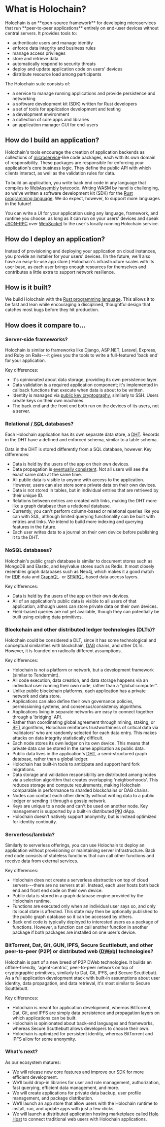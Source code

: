 # What is Holochain?

<div class="coreconcepts-intro" markdown=1>
Holochain is an **open-source framework** for developing microservices that run **peer-to-peer applications** entirely on end-user devices without central servers. It provides tools to:

* authenticate users and manage identity
* enforce data integrity and business rules
* manage access privileges
* store and retrieve data
* automatically respond to security threats
* deploy and update application code on users' devices
* distribute resource load among participants

The Holochain suite consists of:

* a service to manage running applications and provide persistence and networking
* a software development kit (SDK) written for Rust developers
* a set of tools for application development and testing
* a development environment
* a collection of core apps and libraries
* an application manager GUI for end-users
</div>

## How do I build an application?

Holochain's tools encourage the creation of application backends as collections of [microservice](https://en.wikipedia.org/wiki/Microservices)-like code packages, each with its own domain of responsibility. These packages are responsible for enforcing your application's core business logic. They define the public API with which clients interact, as well as the validation rules for data.

To build an application, you write back end code in any language that compiles to [WebAssembly](https://webassembly.org/) bytecode. Writing WASM by hand is challenging, so we've written a software development kit (SDK) for the [Rust programming language](https://rustlang.org). We do expect, however, to support more languages in the future!

You can write a UI for your application using any language, framework, and runtime you choose, as long as it can run on your users' devices and speak [JSON-RPC](https://en.wikipedia.org/wiki/JSON-RPC) over [WebSocket](https://en.wikipedia.org/wiki/WebSocket) to the user's locally running Holochain service.

## How do I deploy an application?

Instead of provisioning and deploying your application on cloud instances, you provide an installer for your users' devices. (In the future, we'll also have an easy-to-use app store.) Holochain's infrastructure scales with its user base, as each user brings enough resources for themselves and contributes a little extra to support network resilience.

## How is it built?

We build Holochain with the [Rust programming language](https://rustlang.org). This allows it to be fast and lean while encouraging a disciplined, thoughtful design that catches most bugs before they hit production.

## How does it compare to...

### Server-side frameworks?

Holochain is similar to frameworks like Django, ASP.NET, Laravel, Express, and Ruby on Rails---it gives you the tools to write a full-featured 'back end' for your application.

Key differences:

* It's opinionated about data storage, providing its own persistence layer.
* Data validation is a required application component; it's implemented in callback functions that execute when data is about to be written.
* Identity is managed via [public key cryptography](https://en.wikipedia.org/wiki/Public-key_cryptography), similarly to SSH. Users create keys on their own machines.
* The back end and the front end both run on the devices of its users, not a server.

### Relational / <abbr title="structured query language">SQL</abbr> databases?

Each Holochain application has its own separate data store, a <abbr title="distributed hash table">DHT</abbr>. Records in the DHT have a defined and enforced schema, similar to a table schema.

Data in the DHT is stored differently from a SQL database, however. Key differences:

* Data is held by the users of the app on their own devices.
* Data propagation is [eventually consistent](https://en.wikipedia.org/wiki/Eventual_consistency). Not all users will see the exact same data at the same time.
* All public data is visible to anyone with access to the application. However, users can also store some private data on their own devices.
* Data is not stored in tables, but in individual entries that are retrieved by their unique ID.
* Relations between entries are created with links, making the DHT more like a graph database than a relational database.
* Currently, you can't perform column-based or relational queries like you can with SQL, although limited querying functionality can be built with entries and links. We intend to build more indexing and querying features in the future.
* Each user writes data to a journal on their own device before publishing it to the DHT.

### NoSQL databases?

Holochain's public graph database is similar to document stores such as MongoDB and Elastic, and key/value stores such as Redis. It most closely resembles graph databases such as Neo4j, which makes it a good match for [<abbr title="Resource Description Framework">RDF</abbr>](https://www.w3.org/RDF/) data and [GraphQL](https://graphql.org/)- or [SPARQL](https://en.wikipedia.org/wiki/SPARQL)-based data access layers.

Key differences:

* Data is held by the users of the app on their own devices.
* All of an application's public data is visible to all users of that application, although users can store private data on their own devices.
* Field-based queries are not yet available, though they can potentially be built using existing data primitives.

### Blockchain and other distributed ledger technologies (<abbr>DLT</abbr>s)?

Holochain could be considered a DLT, since it has some technological and conceptual similarities with blockchain, <abbr title="directed acyclic graph">DAG</abbr> chains, and other DLTs. However, it is founded on radically different assumptions.

Key differences:

* Holochain is not a platform or network, but a development framework (similar to Tendermint).
* All code execution, data creation, and data storage happens via an individual user running their own node, rather than a "global computer".
* Unlike public blockchain platforms, each application has a private network and data store.
* Applications can also define their own governance policies, permissioning systems, and consensus/consistency algorithms.
* Applications living in separate networks are easy to connect together through a 'bridging' API.
* Rather than coordinating global agreement through mining, staking, or <abbr title="Byzantine fault-tolerant">BFT</abbr> algorithms, Holochain reinforces trustworthiness of critical data via 'validators' who are randomly selected for each data entry. This makes attacks on data integrity statistically difficult.
* Each node stores its own ledger on its own device. This means that private data can be stored in the same application as public data.
* Public data lives in the application's <abbr title="distributed hash table">DHT</abbr>, a semi-structured graph database, rather than a global ledger.
* Holochain has built-in tools to anticipate and support hard fork migrations.
* Data storage and validation responsibility are distributed among nodes via a selection algorithm that creates overlapping 'neighborhoods'. This reduces storage and compute requirements, making Holochain comparable in performance to sharded blockchains or DAG chains.
* Nodes can contact each other directly without writing data to a public ledger or sending it through a gossip network.
* Keys are unique to a node and can't be used on another node. Key management is supported by a built-in distributed <abbr title="public key infrastructure">PKI</abbr> dApp.
* Holochain doesn't natively support anonymity, but is instead optimized for identity continuity.

### Serverless/lambda?

Similarly to serverless offerings, you can use Holochain to deploy an application without provisioning or maintaining server infrastructure. Back end code consists of stateless functions that can call other functions and receive data from external services.

Key differences:

* Holochain does not create a serverless abstraction on top of cloud servers---there are no servers at all. Instead, each user hosts both back end and front end code on their own device.
* Public data is stored in a graph database engine provided by the Holochain runtime.
* Functions are executed only when an individual user says so, and only its local state is affected.  This state may then be optionally published to the public graph database so it can be accessed by others.
* Back end code is typically deployed to interested users as a package of functions. However, a function can call another function in another package if both packages are installed on one user's device.

### BitTorrent, Dat, Git, GUN, IPFS, Secure Scuttlebutt, and other peer-to-peer (<abbr>P2P</abbr>) or distributed web (<abbr title="distributed web">DWeb</abbr>) technologies?

Holochain is part of a new breed of <abbr>P2P</abbr> <abbr>DWeb</abbr> technologies. It builds an offline-friendly, 'agent-centric', peer-to-peer network on top of cryptographic primitives, similarly to Dat, Git, IPFS, and Secure Scuttlebutt. As a full application development stack with built-in assumptions about user identity, data propagation, and data retrieval, it's most similar to Secure Scuttlebutt.

Key differences:

* Holochain is meant for application development, whereas BitTorrent, Dat, Git, and IPFS are simply data persistence and propagation layers on which applications can be built.
* Holochain is opinionated about back-end languages and frameworks, whereas Secure Scuttlebutt allows developers to choose their own.
* Holochain is optimized for persistent identity, whereas BitTorrent and IPFS allow for some anonymity.

### What's next?

As our ecosystem matures:

* We will release new core features and improve our SDK for more efficient development.
* We’ll build drop-in libraries for user and role management, authorization, fast querying, efficient data management, and more.
* We will create applications for private data backup, user profile management, and package distribution.
* We’ll launch an app store that allow users with the Holochain runtime to install, run, and update apps with just a few clicks.
* We will launch a distributed application hosting marketplace called [Holo Host](https://holo.host) to connect traditional web users with Holochain applications.
